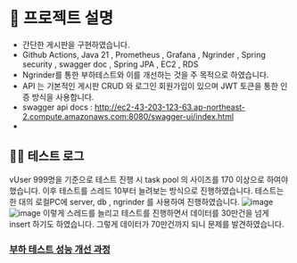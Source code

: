 # 🙌 프로젝트 설명
- 간단한 게시판을 구현하였습니다.
- Github Actions, Java 21 , Prometheus , Grafana , Ngrinder , Spring security , swagger doc , Spring JPA , EC2 , RDS
- Ngrinder를 통한 부하테스트와 이를 개선하는 것을 주 목적으로 하였습니다.
- API 는 기본적인 게시판 CRUD 와 로그인 회원가입이 있으며 JWT 토큰을 통한 인증 방식을 사용합니다.
- swagger api docs : http://ec2-43-203-123-63.ap-northeast-2.compute.amazonaws.com:8080/swagger-ui/index.html
- 
## 🙋‍♀️ 테스트 로그
vUser 999명을 기준으로 테스트 진행 시 task pool 의 사이즈를 170 이상으로 하여야 했습니다.
이후 테스트를 스레드 10부터 늘려보는 방식으로 진행하였습니다.
테스트는 한 대의 로컬PC에 server, db , ngrinder 를 사용하여 진행하였습니다.
![image](https://github.com/user-attachments/assets/e91d114a-d115-4d61-a9d3-ba762a6f3361)
![image](https://github.com/user-attachments/assets/02bef0cd-c8e9-4c05-8a6a-108986cbc08d)
이렇게 스레드를 늘리고 테스트를 진행하면서 데이터를 30만건을 넘게 insert 하기도 하였습니다.
그렇게 데이터가 70만건까지 되니 문제를 발견하였습니다.

### [부하 테스트 성능 개선 과정](https://desert-elk-95d.notion.site/4e04fa73404d4cd8897b47eb08f75729?pvs=4)
